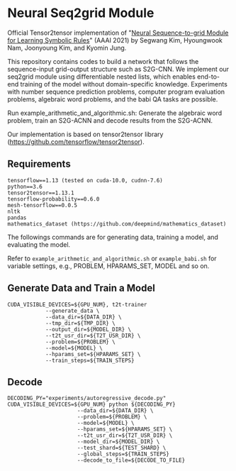 # Neural Seq2grid Module
Official Tensor2tensor implementation of "[Neural Sequence-to-grid Module for Learning Symbolic Rules](https://arxiv.org/abs/2101.04921)" (AAAI 2021) by Segwang Kim, Hyoungwook Nam, Joonyoung Kim, and Kyomin Jung.

This repository contains codes to build a network that follows the sequence-input grid-output structure such as S2G-CNN. 
We implement our seq2grid module using differentiable nested lists, which enables end-to-end training of the model without domain-specific knowledge. 
Experiments with number sequence prediction problems, computer program evaluation problems, algebraic word problems, and the babi QA tasks are possible.

Run example_arithmetic_and_algorithmic.sh: Generate the algebraic word problem, train an S2G-ACNN and decode results from the S2G-ACNN.

Our implementation is based on tensor2tensor library (https://github.com/tensorflow/tensor2tensor).


## Requirements
```
tensorflow==1.13 (tested on cuda-10.0, cudnn-7.6)
python==3.6
tensor2tensor==1.13.1
tensorflow-probability==0.6.0
mesh-tensorflow==0.0.5
nltk
pandas
mathematics_dataset (https://github.com/deepmind/mathematics_dataset)
```

The followings commands are for generating data, training a model, and evaluating the model.

Refer to ``example_arithmetic_and_algorithmic.sh`` or ``example_babi.sh`` for variable settings, e.g., PROBLEM, HPARAMS_SET, MODEL and so on.

## Generate Data and Train a Model
```
CUDA_VISIBLE_DEVICES=${GPU_NUM}, t2t-trainer 
            --generate_data \
            --data_dir=${DATA_DIR} \
            --tmp_dir=${TMP_DIR} \
            --output_dir=${MODEL_DIR} \
            --t2t_usr_dir=${T2T_USR_DIR} \
            --problem=${PROBLEM} \
            --model=${MODEL} \
            --hparams_set=${HPARAMS_SET} \
            --train_steps=${TRAIN_STEPS} 
 ```
  
## Decode
```
DECODING_PY="experiments/autoregressive_decode.py"
CUDA_VISIBLE_DEVICES=${GPU_NUM} python ${DECODING_PY} 
                      --data_dir=${DATA_DIR} \
                      --problem=${PROBLEM} \
                      --model=${MODEL} \
                      --hparams_set=${HPARAMS_SET} \
                      --t2t_usr_dir=${T2T_USR_DIR} \
                      --model_dir=${MODEL_DIR} \
                      --test_shard=${TEST_SHARD} \
                      --global_steps=${TRAIN_STEPS} 
                      --decode_to_file=${DECODE_TO_FILE} 
 ```
